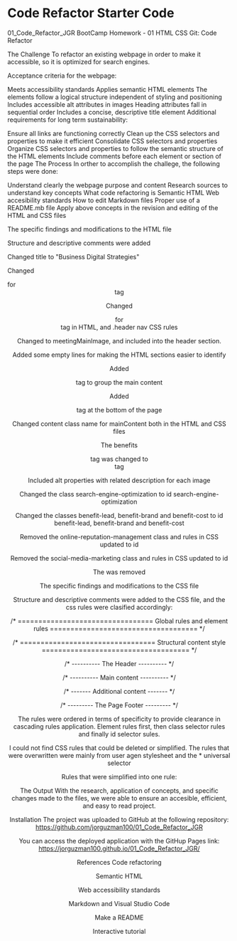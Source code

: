 # Code Refactor Starter Code
01_Code_Refactor_JGR
BootCamp Homework - 01 HTML CSS Git: Code Refactor

The Challenge
To refactor an existing webpage in order to make it accessible, so it is optimized for search engines.

Acceptance criteria for the webpage:

Meets accessibility standards
Applies semantic HTML elements
The elements follow a logical structure independent of styling and positioning
Includes accessible alt attributes in images
Heading attributes fall in sequential order
Includes a concise, descriptive title element
Additional requirements for long term sustainability:

Ensure all links are functioning correctly
Clean up the CSS selectors and properties to make it efficient
Consolidate CSS selectors and properties
Organize CSS selectors and properties to follow the semantic structure of the HTML elements
Include comments before each element or section of the page
The Process
In orther to accomplish the challege, the following steps were done:

Understand clearly the webpage purpose and content
Research sources to understand key concepts
What code refactoring is
Semantic HTML
Web accesibility standards
How to edit Markdown files
Proper use of a README.mb file
Apply above concepts in the revision and editing of the HTML and CSS files

The specific findings and modifications to the HTML file

Structure and descriptive comments were added

<!-- Header -->

<!-- Main content -->

<!-- Additional indirect content -->

<!-- Page footer -->


Changed title to "Business Digital Strategies"

Changed <div>  for <header> tag

Changed <div>  for <nav> tag in HTML, and .header nav CSS rules

Changed to meetingMainImage, and included into the header section.

Added some empty lines for making the HTML sections easier to identify


Added <main> tag to group the main content

Added <footer> tag at the bottom of the page

Changed content class name for mainContent both in the HTML and CSS files

The benefits <div> tag was changed to <aside> tag


Included alt properties with related description for each image

Changed the class search-engine-optimization to id search-engine-optimization

Changed the classes  benefit-lead, benefit-brand and benefit-cost to id benefit-lead, benefit-brand and benefit-cost

Removed the online-reputation-management class and rules in CSS updated to id

Removed the social-media-marketing class and rules in CSS updated to id

The </img> was removed

The specific findings and modifications to the CSS file

Structure and descriptive comments were added to the CSS file, and the css rules were clasified accordingly:

/* ================================= 
 Global rules and element rules
==================================== */


/* ================================= 
 Structural content style
==================================== */

/* ---------- The Header ---------- */

/* ---------- Main content ---------- */

/* ------- Additional content ------- */

/* --------- The Page Footer --------- */


The rules were ordered in terms of specificity to provide clearance in cascading rules application. Element rules first, then class selector rules and finally id selector sules.

I could not find CSS rules that could be deleted or simplified. The rules that were overwritten were mainly from user agen stylesheet and the * universal selector

Rules that were simplified into one rule:

The Output
With the research, application of concepts, and specific changes made to the files, we were able to ensure an accesible, efficient, and easy to read project.

Installation
The project was uploaded to GitHub at the following repository: https://github.com/jorguzman100/01_Code_Refactor_JGR

You can access the deployed application with the GitHup Pages link: https://jorguzman100.github.io/01_Code_Refactor_JGR/

References
Code refactoring

Semantic HTML

Web accessibility standards

Markdown and Visual Studio Code

Make a README

Interactive tutorial